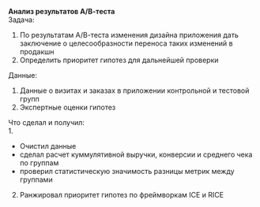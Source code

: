 **Анализ результатов А/В-теста**<br>
Задача:<br>
1. По результатам А/В-теста изменения дизайна приложения дать заключение о целесообразности переноса таких изменений в продакшн
2. Определить приоритет гипотез для дальнейшей проверки<br>

Данные:<br>
1. Данные о визитах и заказах в приложении контрольной и тестовой групп
2. Экспертные оценки гипотез<br>

Что сделал и получил:<br>
1.
- Очистил данные
- сделал расчет куммулятивной выручки, конверсии и среднего чека по группам<br>
- проверил статистическую значимость разницы метрик между группами<br>
2. Ранжировал приоритет гипотез по фреймворкам ICE и RICE 

